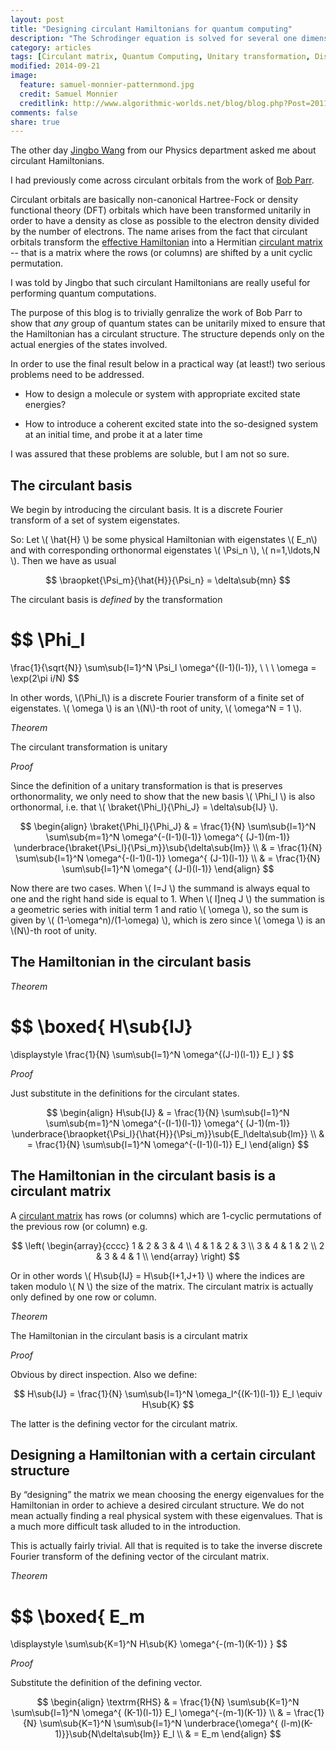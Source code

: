 ```yaml
---
layout: post
title: "Designing circulant Hamiltonians for quantum computing"
description: "The Schrodinger equation is solved for several one dimensional cases"
category: articles
tags: [Circulant matrix, Quantum Computing, Unitary transformation, Discrete Fourier transform, Parr]
modified: 2014-09-21
image:
  feature: samuel-monnier-patternmond.jpg
  credit: Samuel Monnier
  creditlink: http://www.algorithmic-worlds.net/blog/blog.php?Post=20110201
comments: false
share: true
---
```


The other day [Jingbo Wang](http://www.uwa.edu.au/people/jingbo.wang) from our
Physics department asked me about circulant Hamiltonians. 

I had previously come across circulant orbitals from the work of 
[Bob Parr](http://www.jstor.org/stable/10245).

Circulant orbitals are basically non-canonical Hartree-Fock or density
functional theory (DFT) orbitals which have been transformed unitarily in order
to have a density as close as possible to the electron density divided by the
number of electrons. The name arises from the fact that circulant orbitals
transform the 
[effective Hamiltonian](http://en.wikipedia.org/wiki/Hartree%E2%80%93Fock_method#Mathematical_formulation) 
into a Hermitian 
[circulant matrix](http://en.wikipedia.org/wiki/Circulant_matrix) -- that is a matrix
where the rows (or columns) are shifted by a unit cyclic permutation.

I was told by Jingbo that such circulant Hamiltonians are really useful
for performing quantum computations.

The purpose of this blog is to trivially genralize the work of Bob Parr
to show that *any* group of quantum states can be unitarily mixed to
ensure that the Hamiltonian has a circulant structure. The structure
depends only on the actual energies of the states involved.

In order to use the final result below in a practical way (at least!) two
serious problems need to be addressed.

* How to design a molecule or system with appropriate excited state energies?

* How to introduce a coherent excited state into the so-designed system at
  an initial time, and probe it at a later time

I was assured that these problems are soluble, but I am not so sure.

## The circulant basis

We begin by introducing the circulant basis. It is a discrete Fourier
transform of a set of system eigenstates.

So: Let \\( \hat{H} \\) be some physical Hamiltonian with eigenstates
\\( E_n\\) and with corresponding orthonormal eigenstates \\( \Psi_n \\),
\\( n=1,\ldots,N \\). Then we have as usual

$$
\braopket{\Psi_m}{\hat{H}}{\Psi_n} = \delta\sub{mn}
$$

The circulant basis is *defined* by the transformation

$$
\Phi_I
=
\frac{1}{\sqrt{N}}
\sum\sub{l=1}^N \Psi_l \omega^{(I-1)(l-1)}, \ \ \ \omega = \exp(2\pi i/N)
$$

In other words, \\(\Phi_I\\) is a discrete Fourier transform of a finite set
of eigenstates. \\( \omega \\) is an \\(N\\)-th root of unity, \\( \omega^N = 1 \\).

*Theorem*

The circulant transformation is unitary

*Proof*

Since the definition of a unitary transformation is that is preserves
orthonormality, we only need to show that the new basis \\( \Phi_I \\) is also
orthonormal, i.e. that \\( \braket{\Phi_I}{\Phi_J} = \delta\sub{IJ} \\).

$$
\begin{align}
\braket{\Phi_I}{\Phi_J}
& =
\frac{1}{N}
\sum\sub{l=1}^N \sum\sub{m=1}^N
\omega^{-(I-1)(l-1)}
\omega^{ (J-1)(m-1)}
\underbrace{\braket{\Psi_l}{\Psi_m}}\sub{\delta\sub{lm}}
\\
& =
\frac{1}{N}
\sum\sub{l=1}^N
\omega^{-(I-1)(l-1)}
\omega^{ (J-1)(l-1)}
\\
& =
\frac{1}{N}
\sum\sub{l=1}^N
\omega^{ (J-I)(l-1)}
\end{align}
$$

Now there are two cases. When \\( I=J \\) the summand is always equal to one
and the right hand side is equal to 1. When \\( I\]neq J \\) the summation
is a geometric series with initial term 1 and ratio \\( \omega \\), so
the sum is given by \\( (1-\omega^n)/(1-\omega) \\), which is zero since
\\( \omega \\) is an \\(N\\)-th root of unity.


## The Hamiltonian in the circulant basis

*Theorem*

$$
\boxed{
H\sub{IJ}
=
\displaystyle
\frac{1}{N}
\sum\sub{l=1}^N
\omega^{(J-I)(l-1)}
E_l
}
$$

*Proof*

Just substitute in the definitions for the circulant states.

$$
\begin{align}
H\sub{IJ}
& =
\frac{1}{N}
\sum\sub{l=1}^N \sum\sub{m=1}^N
\omega^{-(I-1)(l-1)}
\omega^{ (J-1)(m-1)}
\underbrace{\braopket{\Psi_l}{\hat{H}}{\Psi_m}}\sub{E_l\delta\sub{lm}}
\\
& =
\frac{1}{N}
\sum\sub{l=1}^N
\omega^{-(I-1)(l-1)}
E_l
\end{align}
$$

## The Hamiltonian in the circulant basis is a circulant matrix

A [circulant matrix](http://en.wikipedia.org/wiki/Circulant_matrix) has rows
(or columns) which are 1-cyclic permutations of the previous row (or column)
e.g.

$$
\left(
\begin{array}{cccc}
1 & 2 & 3 & 4 \\
4 & 1 & 2 & 3 \\
3 & 4 & 1 & 2 \\
2 & 3 & 4 & 1 \\
\end{array}
\right)
$$

Or in other words \\( H\sub{IJ} = H\sub{I+1,J+1} \\) where the indices are
taken modulo \\( N \\) the size of the matrix. The circulant matrix
is actually only defined by one row or column.

*Theorem*

The Hamiltonian in the circulant basis is a circulant matrix

*Proof*

Obvious by direct inspection. Also we define:

$$
H\sub{IJ} = \frac{1}{N} \sum\sub{l=1}^N \omega_l^{(K-1)(l-1)} E_l \equiv H\sub{K}
$$

The latter is the defining vector for the circulant matrix.

## Designing a Hamiltonian with a certain circulant structure

By “designing” the matrix we mean choosing the energy eigenvalues
for the Hamiltonian in order to achieve a desired circulant structure.
We do not mean actually finding a real physical system with these
eigenvalues. That is a much more difficult task alluded to in the
introduction.

This is actually fairly trivial. All that is requited is to take
the inverse discrete Fourier transform of the defining vector of
the circulant matrix.

*Theorem*

$$
\boxed{
E_m
=
\displaystyle
\sum\sub{K=1}^N H\sub{K} \omega^{-(m-1)(K-1)}
}
$$

*Proof*

Substitute the definition of the defining vector.

$$
\begin{align}
\textrm{RHS}
& =
\frac{1}{N}
\sum\sub{K=1}^N \sum\sub{l=1}^N
\omega^{ (K-1)(l-1)} E_l
\omega^{-(m-1)(K-1)}
\\
& =
\frac{1}{N}
\sum\sub{K=1}^N \sum\sub{l=1}^N
\underbrace{\omega^{ (l-m)(K-1)}}\sub{N\delta\sub{lm}}
E_l
\\
& =
E_m
\end{align}
$$












